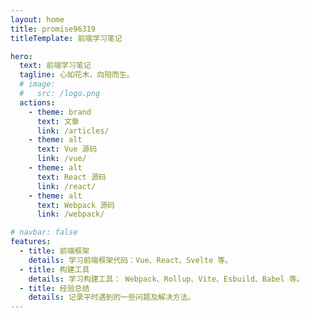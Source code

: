 ```yaml
---
layout: home
title: promise96319
titleTemplate: 前端学习笔记

hero:
  text: 前端学习笔记
  tagline: 心如花木，向阳而生。
  # image:
  #   src: /logo.png
  actions:
    - theme: brand
      text: 文章
      link: /articles/
    - theme: alt
      text: Vue 源码
      link: /vue/
    - theme: alt
      text: React 源码
      link: /react/
    - theme: alt
      text: Webpack 源码
      link: /webpack/

# navbar: false
features:
  - title: 前端框架
    details: 学习前端框架代码：Vue、React、Svelte 等。
  - title: 构建工具
    details: 学习构建工具： Webpack、Rollup、Vite、Esbuild、Babel 等。
  - title: 经验总结
    details: 记录平时遇到的一些问题及解决方法。
---
```


<style>
 @media (min-width: 960px) {
  .image-src {
    max-width: 256px !important;
  }
 }
</style>
